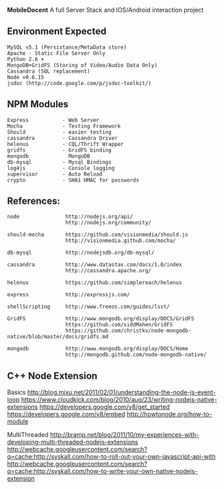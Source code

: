 __MobileDocent__ A full Server Stack and IOS/Android interaction project

## Environment Expected

    MySQL v5.1 (Persistance/MetaData store)
    Apache - Static File Server Only
    Python 2.6 +
    MongoDB+GridFS (Storing of Video/Audio Data Only)
    Cassandra (SQL replacement)
	Node v0.6.15
	jsdoc (http://code.google.com/p/jsdoc-toolkit/)
	

## NPM Modules
    Express           - Web Server
    Mocha             - Testing Framework
	Should            - easier testing
    cassandra         - Cassandra Driver
	helenus           - CQL/Thrift Wrapper
	gridfs            - GridFS binding
	mongodb             MongoDB  
	db-mysql          - Mysql Bindings
	log4js			  - Console logging
	supervisor		  - Auto Reload
	crypto			  - SHA1 HMAC for passwords

## References:

	node			   http://nodejs.org/api/
	                   http://nodejs.org/community/

	should-mocha       https://github.com/visionmedia/should.js
	                   http://visionmedia.github.com/mocha/

	db-mysql           http://nodejsdb.org/db-mysql/

	cassandra          http://www.datastax.com/docs/1.0/index
	                   http://cassandra.apache.org/

	helenus			   https://github.com/simplereach/helenus

	express            http://expressjs.com/

	shellScripting     http://www.freeos.com/guides/lsst/

	GridFS			   http://www.mongodb.org/display/DOCS/GridFS
   				   	   https://github.com/siddMahen/GridFS
					   https://github.com/christkv/node-mongodb-native/blob/master/docs/gridfs.md
					   
	mongodb			   http://www.mongodb.org/display/DOCS/Home
					   http://mongodb.github.com/node-mongodb-native/

## C++ Node Extension

   Basics
        http://blog.mixu.net/2011/02/01/understanding-the-node-js-event-loop
	    https://www.cloudkick.com/blog/2010/aug/23/writing-nodejs-native-extensions
	    https://developers.google.com/v8/get_started
	    https://developers.google.com/v8/embed
	    http://howtonode.org/how-to-module

   MultiThreaded
        http://bramp.net/blog/2011/10/my-experiences-with-developing-multi-threaded-nodejs-extensions
		http://webcache.googleusercontent.com/search?q=cache:http://syskall.com/how-to-roll-out-your-own-javascript-api-with
		http://webcache.googleusercontent.com/search?q=cache:http://syskall.com/how-to-write-your-own-native-nodejs-extension
	
  
    
	
	